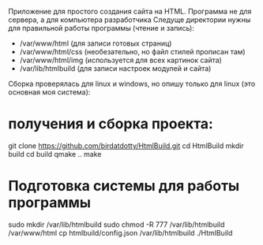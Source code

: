 Приложение для простого создания сайта на HTML.
Программа не для сервера, а для компьютера разработчика
Следуще директории нужны для правильной работы программы (чтение и запись):
* /var/www/html (для записи готовых страниц)
* /var/www/html/css (необезательно, но файл стилей прописан там)
* /var/www/html/img (используется для всех картинок сайта)
* /var/lib/htmlbuild (для записи настроек модулей и сайта)


Сборка проверялась для linux и windows, но опишу только для linux (это основная моя система):
# получения и сборка проекта:
git clone https://github.com/birdatdotty/HtmlBuild.git
cd HtmlBuild
mkdir build
cd build
qmake ..
make

# Подготовка системы для работы программы
sudo mkdir /var/lib/htmlbuild
sudo chmod -R 777 /var/lib/htmlbuild /var/www/html
cp htmlbuild/config.json /var/lib/htmlbuild
./HtmlBuild
